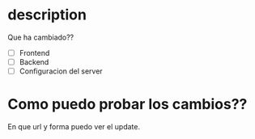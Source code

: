 # description
Que ha cambiado??

- [ ] Frontend
- [ ] Backend
- [ ] Configuracion del server

# Como puedo probar los cambios??

En que url y forma puedo ver el update.
